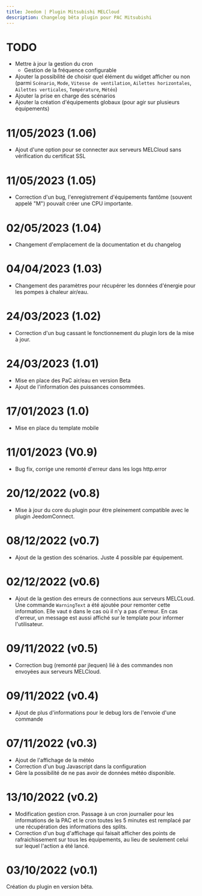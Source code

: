 ```yaml
---
title: Jeedom | Plugin Mitsubishi MELCloud
description: Changelog bêta plugin pour PAC Mitsubishi
---
```


# TODO
 - Mettre à jour la gestion du cron
    - Gestion de la fréquence configurable
 - Ajouter la possibilité de choisir quel élément du widget afficher ou non (parmi `Scénario`, `Mode`, `Vitesse de ventilation`, `Ailettes horizontales`, `Ailettes verticales`, `Température`, `Météo`)
 - Ajouter la prise en charge des scénarios
 - Ajouter la création d'équipements globaux (pour agir sur plusieurs équipements)

# 11/05/2023 (1.06)
 - Ajout d'une option pour se connecter aux serveurs MELCloud sans vérification du certificat SSL

# 11/05/2023 (1.05)
 - Correction d'un bug, l'enregistrement d'équipements fantôme (souvent appelé "M") pouvait créer une CPU importante.

# 02/05/2023 (1.04)
 - Changement d'emplacement de la documentation et du changelog

# 04/04/2023 (1.03)
 - Changement des paramètres pour récupérer les données d'énergie pour les pompes à chaleur air/eau.

# 24/03/2023 (1.02)
 - Correction d'un bug cassant le fonctionnement du plugin lors de la mise à jour.

# 24/03/2023 (1.01)
 - Mise en place des PaC air/eau en version Beta
 - Ajout de l'information des puissances consommées.

# 17/01/2023 (1.0)
 - Mise en place du template mobile

# 11/01/2023 (V0.9)
 - Bug fix, corrige une remonté d'erreur dans les logs http.error

# 20/12/2022 (v0.8)
 - Mise à jour du core du plugin pour être pleinement compatible avec le plugin JeedomConnect.

# 08/12/2022 (v0.7)
 - Ajout de la gestion des scénarios. Juste 4 possible par équipement.

# 02/12/2022 (v0.6)
 - Ajout de la gestion des erreurs de connections aux serveurs MELCLoud. Une commande `WarningText` a été ajoutée pour remonter cette information. Elle vaut `0` dans le cas où il n'y a pas d'erreur. En cas d'erreur, un message est aussi affiché sur le template pour informer l'utilisateur.

# 09/11/2022 (v0.5)
 - Correction bug (remonté par jlequen) lié à des commandes non envoyées aux serveurs MELCloud.

# 09/11/2022 (v0.4)
 - Ajout de plus d'informations pour le debug lors de l'envoie d'une commande

# 07/11/2022 (v0.3)
 - Ajout de l'affichage de la météo
 - Correction d'un bug Javascript dans la configuration
 - Gère la possibilité de ne pas avoir de données météo disponible.

# 13/10/2022 (v0.2)
 - Modification gestion cron. Passage à un cron journalier pour les informations de la PAC et le cron toutes les 5 minutes est remplacé par une récupération des informations des splits.
 - Correction d'un bug d'affichage qui faisait afficher des points de rafraichissement sur tous les équipements, au lieu de seulement celui sur lequel l'action a été lancé.

# 03/10/2022 (v0.1)
Création du plugin en version bêta.